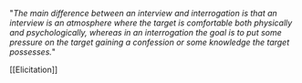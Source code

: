 
"*The main difference between an interview and interrogation is that an interview is an atmosphere where the target is comfortable both physically and psychologically, whereas in an interrogation the goal is to put some pressure on the target gaining a confession or some knowledge the target possesses.*"

[[Elicitation]]